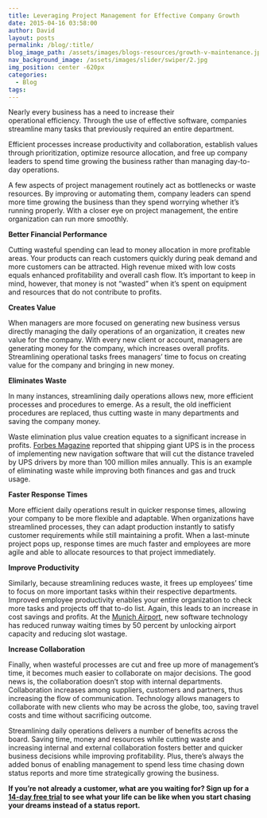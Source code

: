 ```yaml
---
title: Leveraging Project Management for Effective Company Growth
date: 2015-04-16 03:58:00
author: David
layout: posts
permalink: /blog/:title/
blog_image_path: /assets/images/blogs-resources/growth-v-maintenance.jpg
nav_background_image: /assets/images/slider/swiper/2.jpg
img_position: center -620px
categories:
  - Blog
tags:  
---
```



Nearly every business has a need to increase their operational efficiency. Through the use of effective software, companies streamline many tasks that previously required an entire department.

Efficient processes increase productivity and collaboration, establish values through prioritization, optimize resource allocation, and free up company leaders to spend time growing the business rather than managing day-to-day operations.

A few aspects of project management routinely act as bottlenecks or waste resources. By improving or automating them, company leaders can spend more time growing the business than they spend worrying whether it’s running properly. With a closer eye on project management, the entire organization can run more smoothly.

**Better Financial Performance**

Cutting wasteful spending can lead to money allocation in more profitable areas. Your products can reach customers quickly during peak demand and more customers can be attracted. High revenue mixed with low costs equals enhanced profitability and overall cash flow. It’s important to keep in mind, however, that money is not “wasted” when it’s spent on equipment and resources that do not contribute to profits.

**Creates Value**

When managers are more focused on generating new business versus directly managing the daily operations of an organization, it creates new value for the company. With every new client or account, managers are generating money for the company, which increases overall profits. Streamlining operational tasks frees managers’ time to focus on creating value for the company and bringing in new money.

**Eliminates Waste**

In many instances, streamlining daily operations allows new, more efficient processes and procedures to emerge. As a result, the old inefficient procedures are replaced, thus cutting waste in many departments and saving the company money.

Waste elimination plus value creation equates to a significant increase in profits. [Forbes Magazine](http://www.forbes.com/sites/greatspeculations/2015/03/04/ups-margins-to-improve-with-increased-operational-efficiency/) reported that shipping giant UPS is in the process of implementing new navigation software that will cut the distance traveled by UPS drivers by more than 100 million miles annually. This is an example of eliminating waste while improving both finances and gas and truck usage.

**Faster Response Times**

More efficient daily operations result in quicker response times, allowing your company to be more flexible and adaptable. When organizations have streamlined processes, they can adapt production instantly to satisfy customer requirements while still maintaining a profit. When a last-minute project pops up, response times are much faster and employees are more agile and able to allocate resources to that project immediately.

**Improve Productivity**

Similarly, because streamlining reduces waste, it frees up employees’ time to focus on more important tasks within their respective departments. Improved employee productivity enables your entire organization to check more tasks and projects off that to-do list. Again, this leads to an increase in cost savings and profits. At the [Munich Airport](http://www.traveldailymedia.com/218956/amadeus-solutions-streamline-operations-at-munich-airport/), new software technology has reduced runway waiting times by 50 percent by unlocking airport capacity and reducing slot wastage.

**Increase Collaboration**

Finally, when wasteful processes are cut and free up more of management’s time, it becomes much easier to collaborate on major decisions. The good news is, the collaboration doesn’t stop with internal departments. Collaboration increases among suppliers, customers and partners, thus increasing the flow of communication. Technology allows managers to collaborate with new clients who may be across the globe, too, saving travel costs and time without sacrificing outcome.

Streamlining daily operations delivers a number of benefits across the board. Saving time, money and resources while cutting waste and increasing internal and external collaboration fosters better and quicker business decisions while improving profitability. Plus, there’s always the added bonus of enabling management to spend less time chasing down status reports and more time strategically growing the business.

**If you’re not already a customer, what are you waiting for? Sign up for a [14-day free trial](http://www.vorex.com/free-trial/) to see what your life can be like when you start chasing your dreams instead of a status report.**
